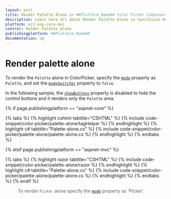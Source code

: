 ```yaml
---
layout: post
title: Render Palette Alone in ##Platform_Name## Color Picker Component
description: Learn here all about Render Palette Alone in Syncfusion ##Platform_Name## Color Picker component of Syncfusion Essential JS 2 and more.
platform: ej2-asp-core-mvc
control: Render Palette Alone
publishingplatform: ##Platform_Name##
documentation: ug
---
```


# Render palette alone

To render the `Palette` alone in ColorPicker, specify the [`mode`](https://help.syncfusion.com/cr/aspnetcore-js2/Syncfusion.EJ2.Inputs.ColorPicker.html#Syncfusion_EJ2_Inputs_ColorPicker_Mode) property as `Palette`, and set the [`modeSwitcher`](https://help.syncfusion.com/cr/aspnetcore-js2/Syncfusion.EJ2.Inputs.ColorPicker.html#Syncfusion_EJ2_Inputs_ColorPicker_ModeSwitcher) property to `false`.

In the following sample, the [`showButtons`](https://help.syncfusion.com/cr/aspnetcore-js2/Syncfusion.EJ2.Inputs.ColorPicker.html#Syncfusion_EJ2_Inputs_ColorPicker_ShowButtons) property is disabled to hide the control buttons and it renders only the `Palette` area.

{% if page.publishingplatform == "aspnet-core" %}

{% tabs %}
{% highlight cshtml tabtitle="CSHTML" %}
{% include code-snippet/color-picker/palette-alone/tagHelper %}
{% endhighlight %}
{% highlight c# tabtitle="Palette-alone.cs" %}
{% include code-snippet/color-picker/palette-alone/palette-alone.cs %}
{% endhighlight %}
{% endtabs %}

{% elsif page.publishingplatform == "aspnet-mvc" %}

{% tabs %}
{% highlight razor tabtitle="CSHTML" %}
{% include code-snippet/color-picker/palette-alone/razor %}
{% endhighlight %}
{% highlight c# tabtitle="Palette-alone.cs" %}
{% include code-snippet/color-picker/palette-alone/palette-alone.cs %}
{% endhighlight %}
{% endtabs %}
{% endif %}



> To render `Picker` alone specify the [`mode`](https://help.syncfusion.com/cr/aspnetcore-js2/Syncfusion.EJ2.Inputs.ColorPicker.html#Syncfusion_EJ2_Inputs_ColorPicker_Mode) property as 'Picker'.
